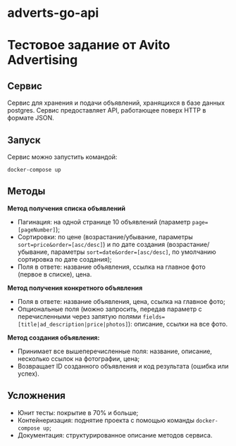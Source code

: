 # adverts-go-api

# Тестовое задание от Avito Advertising

## Сервис
Сервис для хранения и подачи объявлений, хранящихся в базе данных postgres. Сервис предоставляет API, работающее поверх HTTP в формате JSON.

## Запуск
Сервис можно запустить командой:
```
docker-compose up
```

## Методы
**Метод получения списка объявлений**
* Пагинация: на одной странице 10 объявлений (параметр `page=[pageNumber]`);
* Cортировки: по цене (возрастание/убывание, параметры `sort=price&order=[asc/desc]`) и по дате создания (возрастание/убывание, параметры `sort=date&order=[asc/desc]`, по умолчанию сортировка по дате создания);
* Поля в ответе: название объявления, ссылка на главное фото (первое в списке), цена.

**Метод получения конкретного объявления**
* Поля в ответе: название объявления, цена, ссылка на главное фото;
* Опциональные поля (можно запросить, передав параметр с перечисленными через запятую полями `fields=[title|ad_description|price|photos]`): описание, ссылки на все фото.

**Метод создания объявления:**
* Принимает все вышеперечисленные поля: название, описание, несколько ссылок на фотографии, цена;
* Возвращает ID созданного объявления и код результата (ошибка или успех).

## Усложнения
* Юнит тесты: покрытие в 70% и больше;
* Контейнеризация: поднятие проекта с помощью команды `docker-compose up`;
* Документация: структурированное описание методов сервиса.